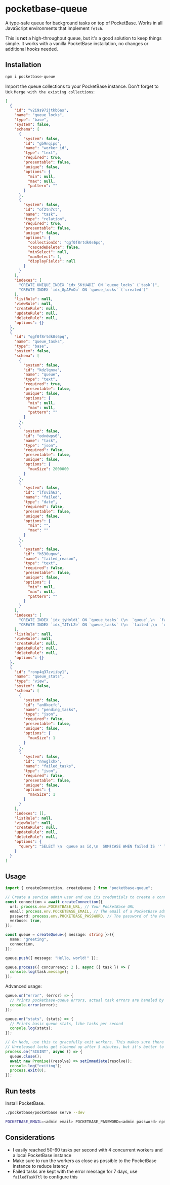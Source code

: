 # pocketbase-queue

A type-safe queue for background tasks on top of PocketBase. Works in all JavaScript environments that implement `fetch`.

This is **not** a high-throughput queue, but it's a good solution to keep things simple. It works with a vanilla PocketBase installation, no changes or additional hooks needed.

## Installation

```bash
npm i pocketbase-queue
```

Import the queue collections to your PocketBase instance. Don't forget to tick `Merge with the existing collections`:

```json
[
  {
    "id": "v2i9s97ijtkb6as",
    "name": "queue_locks",
    "type": "base",
    "system": false,
    "schema": [
      {
        "system": false,
        "id": "gb9nqipq",
        "name": "worker_id",
        "type": "text",
        "required": true,
        "presentable": false,
        "unique": false,
        "options": {
          "min": null,
          "max": null,
          "pattern": ""
        }
      },
      {
        "system": false,
        "id": "of2tn7ct",
        "name": "task",
        "type": "relation",
        "required": true,
        "presentable": false,
        "unique": false,
        "options": {
          "collectionId": "qgf0f8rtdk0s6pq",
          "cascadeDelete": false,
          "minSelect": null,
          "maxSelect": 1,
          "displayFields": null
        }
      }
    ],
    "indexes": [
      "CREATE UNIQUE INDEX `idx_SKtU4DZ` ON `queue_locks` (`task`)",
      "CREATE INDEX `idx_GpAPmOu` ON `queue_locks` (`created`)"
    ],
    "listRule": null,
    "viewRule": null,
    "createRule": null,
    "updateRule": null,
    "deleteRule": null,
    "options": {}
  },
  {
    "id": "qgf0f8rtdk0s6pq",
    "name": "queue_tasks",
    "type": "base",
    "system": false,
    "schema": [
      {
        "system": false,
        "id": "kdzlqnxa",
        "name": "queue",
        "type": "text",
        "required": true,
        "presentable": false,
        "unique": false,
        "options": {
          "min": null,
          "max": null,
          "pattern": ""
        }
      },
      {
        "system": false,
        "id": "odvdwps6",
        "name": "task",
        "type": "json",
        "required": false,
        "presentable": false,
        "unique": false,
        "options": {
          "maxSize": 2000000
        }
      },
      {
        "system": false,
        "id": "lfsvih6z",
        "name": "failed",
        "type": "date",
        "required": false,
        "presentable": false,
        "unique": false,
        "options": {
          "min": "",
          "max": ""
        }
      },
      {
        "system": false,
        "id": "h530uquw",
        "name": "failed_reason",
        "type": "text",
        "required": false,
        "presentable": false,
        "unique": false,
        "options": {
          "min": null,
          "max": null,
          "pattern": ""
        }
      }
    ],
    "indexes": [
      "CREATE INDEX `idx_jyHoldi` ON `queue_tasks` (\n  `queue`,\n  `failed`,\n  `created`\n)",
      "CREATE INDEX `idx_TJTrLZe` ON `queue_tasks` (\n  `failed`,\n  `updated`\n)"
    ],
    "listRule": null,
    "viewRule": null,
    "createRule": null,
    "updateRule": null,
    "deleteRule": null,
    "options": {}
  },
  {
    "id": "ronp4q37zviiby1",
    "name": "queue_stats",
    "type": "view",
    "system": false,
    "schema": [
      {
        "system": false,
        "id": "an0kocfc",
        "name": "pending_tasks",
        "type": "json",
        "required": false,
        "presentable": false,
        "unique": false,
        "options": {
          "maxSize": 1
        }
      },
      {
        "system": false,
        "id": "nnwglxhx",
        "name": "failed_tasks",
        "type": "json",
        "required": false,
        "presentable": false,
        "unique": false,
        "options": {
          "maxSize": 1
        }
      }
    ],
    "indexes": [],
    "listRule": null,
    "viewRule": null,
    "createRule": null,
    "updateRule": null,
    "deleteRule": null,
    "options": {
      "query": "SELECT \n  queue as id,\n  SUM(CASE WHEN failed IS '' THEN 1 ELSE 0 END) as pending_tasks,\n  SUM(CASE WHEN failed IS NOT '' THEN 1 ELSE 0 END) as failed_tasks\nFROM queue_tasks\nGROUP BY queue;"
    }
  }
]
```

## Usage

```typescript
import { createConnection, createQueue } from "pocketbase-queue";

// Create a service admin user and use its credentials to create a connection:
const connection = await createConnection({
  url: process.env.POCKETBASE_URL, // Your PocketBase URL
  email: process.env.POCKETBASE_EMAIL, // The email of a PocketBase admin
  password: process.env.POCKETBASE_PASSWORD, // The password of the PocketBase admin
  verbose: true,
});

const queue = createQueue<{ message: string }>({
  name: "greeting",
  connection,
});

queue.push({ message: "Hello, world!" });

queue.process({ concurrency: 2 }, async ({ task }) => {
  console.log(task.message);
});
```

Advanced usage:

```typescript
queue.on("error", (error) => {
  // Prints pocketbase-queue errors, actual task errors are handled by the task processor
  console.error(error);
});

queue.on("stats", (stats) => {
  // Prints basic queue stats, like tasks per second
  console.log(stats);
});

// On Node, use this to gracefully exit workers. This makes sure there are no unreleased locks.
// Unreleased locks get cleaned up after 5 minutes, but it's better to release them as soon as possible.
process.on("SIGINT", async () => {
  queue.close();
  await new Promise((resolve) => setImmediate(resolve));
  console.log("exiting");
  process.exit(0);
});
```

## Run tests

Install PocketBase.

```bash
./pocketbase/pocketbase serve --dev
```

```bash
POCKETBASE_EMAIL=<admin email> POCKETBASE_PASSWORD=<admin password> npm run dev
```

## Considerations

- I easily reached 50-60 tasks per second with 4 concurrent workers and a local PocketBase instance
- Make sure to run the workers as close as possible to the PocketBase instance to reduce latency
- Failed tasks are kept with the error message for 7 days, use `failedTaskTtl` to configure this
